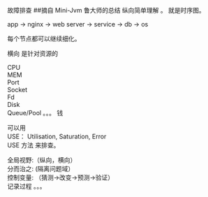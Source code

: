 故障排查
##摘自 Mini-Jvm 鲁大师的总结
纵向简单理解 。 就是时序图。  

app -> nginx -> web server -> service -> db -> os

每个节点都可以继续细化。

横向 是针对资源的  

CPU  
MEM  
Port  
Socket  
Fd  
Disk  
Queue/Pool
。。。
钱 



可以用  
USE： Utilisation, Saturation, Error  
USE 方法 来排查。  

全局视野:（纵向，横向）  
分而治之: (隔离问题域）  
控制变量: （猜测->改变->预测->验证）  
记录过程    。。。








